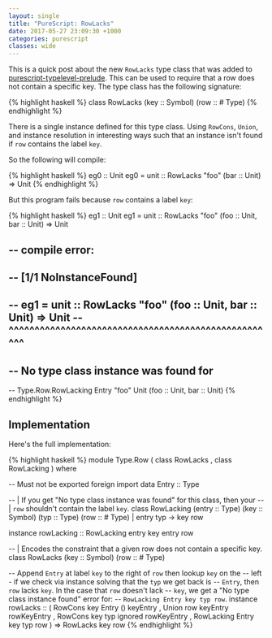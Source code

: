 ```yaml
---
layout: single
title: "PureScript: RowLacks"
date: 2017-05-27 23:09:30 +1000
categories: purescript
classes: wide
---
```


This is a quick post about the new `RowLacks` type class that was added to [purescript-typelevel-prelude][tlprelude].  This can be used to require that a row does not contain a specific key.  The type class has the following signature:

{% highlight haskell %}
class RowLacks (key :: Symbol)
               (row :: # Type)
{% endhighlight %}

There is a single instance defined for this type class.  Using `RowCons`, `Union`, and instance resolution in interesting ways such that an instance isn't found if `row` contains the label `key`.

So the following will compile:

{% highlight haskell %}
eg0 :: Unit
eg0 = unit :: RowLacks "foo" (bar :: Unit) => Unit
{% endhighlight %}

But this program fails because `row` contains a label `key`:

{% highlight haskell %}
eg1 :: Unit
eg1 = unit :: RowLacks "foo" (foo :: Unit, bar :: Unit) => Unit

-- compile error:
--
-- [1/1 NoInstanceFound]
--
--       eg1 = unit :: RowLacks "foo" (foo :: Unit, bar :: Unit) => Unit
--             ^^^^^^^^^^^^^^^^^^^^^^^^^^^^^^^^^^^^^^^^^^^^^^^^^^^^
--
--   No type class instance was found for
--
--     Type.Row.RowLacking Entry "foo" Unit (foo :: Unit, bar :: Unit)
{% endhighlight %}

## Implementation

Here's the full implementation:

{% highlight haskell %}
module Type.Row
  ( class RowLacks
  , class RowLacking
  ) where

-- Must not be exported
foreign import data Entry :: Type

-- | If you get "No type class instance was found" for this class, then your
-- | `row` shouldn't contain the label `key`.
class RowLacking (entry :: Type)
                 (key :: Symbol)
                 (typ :: Type)
                 (row :: # Type) |
                 entry typ -> key row

instance rowLacking :: RowLacking entry key entry row

-- | Encodes the constraint that a given row does not contain a specific key.
class RowLacks (key :: Symbol)
               (row :: # Type)

-- Append `Entry` at label `key` to the right of `row` then lookup `key` on the
-- left - if we check via instance solving that the `typ` we get back is
-- `Entry`, then `row` lacks `key`.  In the case that `row` doesn't lack
-- `key`, we get a "No type class instance found" error for:
-- `RowLacking Entry key typ row`.
instance rowLacks
  :: ( RowCons key Entry () keyEntry
     , Union row keyEntry rowKeyEntry
     , RowCons key typ ignored rowKeyEntry
     , RowLacking Entry key typ row )
  => RowLacks key row
{% endhighlight %}

[tlprelude]: https://github.com/purescript/purescript-typelevel-prelude
